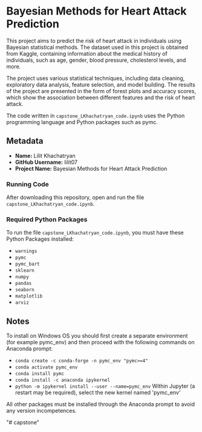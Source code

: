 # Bayesian Methods for Heart Attack Prediction

This project aims to predict the risk of heart attack in individuals using Bayesian statistical methods. The dataset used in this project is obtained from Kaggle, containing information about the medical history of individuals, such as age, gender, blood pressure, cholesterol levels, and more.

The project uses various statistical techniques, including data cleaning, exploratory data analysis, feature selection, and model building. The results of the project are presented in the form of forest plots and accuracy scores, which show the association between different features and the risk of heart attack.

The code written in `capstone_LKhachatryan_code.ipynb` uses the Python programming language and Python packages such as pymc. 

## Metadata

* **Name:** Lilit Khachatryan 
* **GitHub Username:** lilit07 
* **Project Name:** Bayesian Methods for Heart Attack Prediction


### Running Code

After downloading this repository, open and run the file `capstone_LKhachatryan_code.ipynb`.

### Required Python Packages

To run the file `capstone_LKhachatryan_code.ipynb`, you must have these Python Packages installed:

* `warnings`
* `pymc`
* `pymc_bart`
* `sklearn`
* `numpy`
* `pandas`
* `seaborn`
* `matplotlib`
* `arviz`

## Notes

To install on Windows OS you should first create a separate environment (for example pymc_env) and then proceed with the following commands on Anaconda prompt: 

* `conda create -c conda-forge -n pymc_env "pymc>=4"`
* `conda activate pymc_env`
* `conda install pymc`
* `conda install -c anaconda ipykernel`
* `python -m ipykernel install --user --name=pymc_env`
Within Jupyter (a restart may be required), select the new kernel named 'pymc_env'

All other packages must be installed through the Anaconda prompt to avoid any version incompetences. 

"# capstone" 
